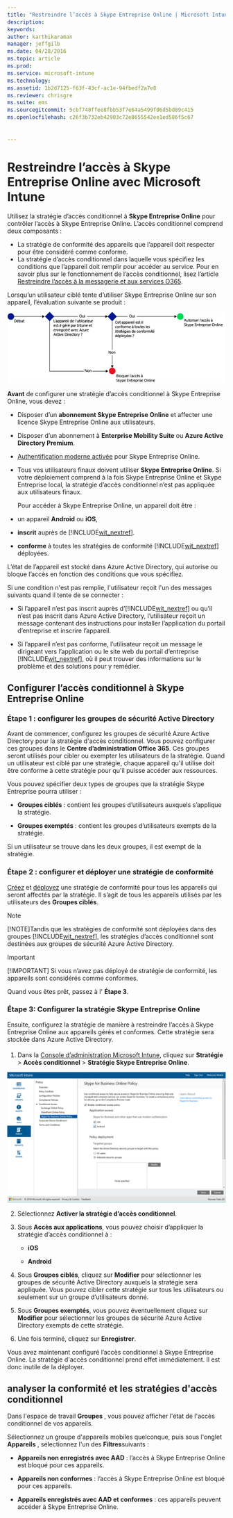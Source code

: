 ```yaml
---
title: "Restreindre l’accès à Skype Entreprise Online | Microsoft Intune"
description: 
keywords: 
author: karthikaraman
manager: jeffgilb
ms.date: 04/28/2016
ms.topic: article
ms.prod: 
ms.service: microsoft-intune
ms.technology: 
ms.assetid: 1b2d7125-f63f-43cf-ac1e-94fbedf2a7e8
ms.reviewer: chrisgre
ms.suite: ems
ms.sourcegitcommit: 5cbf748ffee8fbb53f7e64a5499f06d5bd89c415
ms.openlocfilehash: c26f3b732eb42903c72e8655542ee1ed586f5c67


---
```


# Restreindre l’accès à Skype Entreprise Online avec Microsoft Intune
Utilisez la stratégie d’accès conditionnel à **Skype Entreprise Online** pour contrôler l’accès à Skype Entreprise Online.
L’accès conditionnel comprend deux composants :
- La stratégie de conformité des appareils que l’appareil doit respecter pour être considéré comme conforme.
- La stratégie d’accès conditionnel dans laquelle vous spécifiez les conditions que l’appareil doit remplir pour accéder au service.
Pour en savoir plus sur le fonctionnement de l’accès conditionnel, lisez l’article [Restreindre l’accès à la messagerie et aux services O365](restrict-access-to-email-and-o365-services-with-microsoft-intune.md).

Lorsqu’un utilisateur ciblé tente d’utiliser Skype Entreprise Online sur son appareil, l’évaluation suivante se produit :

![Diagramme illustrant les points de décision utilisés pour déterminer si un appareil est autorisé ou non à accéder à Skype Entreprise Online](../media/ConditionalAccess_SkypeforBusiness.png)

**Avant** de configurer une stratégie d’accès conditionnel à Skype Entreprise Online, vous devez :
- Disposer d’un **abonnement Skype Entreprise Online** et affecter une licence Skype Entreprise Online aux utilisateurs.
- Disposer d’un abonnement à **Enterprise Mobility Suite** ou **Azure Active Directory Premium**.
-   [Authentification moderne activée](https://docs.microsoft.com/en-us/intune/deploy-use/restrict-access-to-skype-for-business-online-with-microsoft-intune) pour Skype Entreprise Online. 
-  Tous vos utilisateurs finaux doivent utiliser **Skype Entreprise Online**. Si votre déploiement comprend à la fois Skype Entreprise Online et Skype Entreprise local, la stratégie d’accès conditionnel n’est pas appliquée aux utilisateurs finaux.

    Pour accéder à Skype Entreprise Online, un appareil doit être :

-   un appareil **Android** ou **iOS**,

-   **inscrit** auprès de [!INCLUDE[wit_nextref](../includes/wit_nextref_md.md)].

-   **conforme** à toutes les stratégies de conformité [!INCLUDE[wit_nextref](../includes/wit_nextref_md.md)] déployées.


L’état de l’appareil est stocké dans Azure Active Directory, qui autorise ou bloque l’accès en fonction des conditions que vous spécifiez.

Si une condition n'est pas remplie, l'utilisateur reçoit l'un des messages suivants quand il tente de se connecter :

-   Si l’appareil n’est pas inscrit auprès d’[!INCLUDE[wit_nextref](../includes/wit_nextref_md.md)] ou qu’il n’est pas inscrit dans Azure Active Directory, l’utilisateur reçoit un message contenant des instructions pour installer l’application du portail d’entreprise et inscrire l’appareil.

-   Si l’appareil n’est pas conforme, l’utilisateur reçoit un message le dirigeant vers l’application ou le site web du portail d’entreprise [!INCLUDE[wit_nextref](../includes/wit_nextref_md.md)], où il peut trouver des informations sur le problème et des solutions pour y remédier.

## Configurer l’accès conditionnel à Skype Entreprise Online

### Étape 1 : configurer les groupes de sécurité Active Directory
Avant de commencer, configurez les groupes de sécurité Azure Active Directory pour la stratégie d'accès conditionnel. Vous pouvez configurer ces groupes dans le **Centre d’administration Office 365**. Ces groupes seront utilisés pour cibler ou exempter les utilisateurs de la stratégie. Quand un utilisateur est ciblé par une stratégie, chaque appareil qu'il utilise doit être conforme à cette stratégie pour qu'il puisse accéder aux ressources.

Vous pouvez spécifier deux types de groupes que la stratégie Skype Entreprise pourra utiliser :

-   **Groupes ciblés** : contient les groupes d’utilisateurs auxquels s’applique la stratégie.

-   **Groupes exemptés** : contient les groupes d’utilisateurs exempts de la stratégie.

Si un utilisateur se trouve dans les deux groupes, il est exempt de la stratégie.

### Étape 2 : configurer et déployer une stratégie de conformité
[Créez](create-a-device-compliance-policy-in-microsoft-intune.md) et [déployez](deploy-and-monitor-a-device-compliance-policy-in-microsoft-intune.md) une stratégie de conformité pour tous les appareils qui seront affectés par la stratégie. Il s’agit de tous les appareils utilisés par les utilisateurs des **Groupes ciblés**.

> [!NOTE]
> [!NOTE]Tandis que les stratégies de conformité sont déployées dans des groupes [!INCLUDE[wit_nextref](../includes/wit_nextref_md.md)], les stratégies d’accès conditionnel sont destinées aux groupes de sécurité Azure Active Directory.


> [!IMPORTANT]
> [!IMPORTANT] Si vous n’avez pas déployé de stratégie de conformité, les appareils sont considérés comme conformes.

Quand vous êtes prêt, passez à l' **Étape 3**.

### Étape 3: Configurer la stratégie Skype Entreprise Online
Ensuite, configurez la stratégie de manière à restreindre l’accès à Skype Entreprise Online aux appareils gérés et conformes. Cette stratégie sera stockée dans Azure Active Directory.

####
1.  Dans la [Console d’administration Microsoft Intune](https://manage.microsoft.com), cliquez sur **Stratégie** > **Accès conditionnel** > **Stratégie Skype Entreprise Online**.

![Capture d’écran de la page de stratégie d’accès conditionnel à Skype Entreprise Online](./media/conditional_access_SFBPolicy.png)

2.  Sélectionnez **Activer la stratégie d’accès conditionnel**.

3.  Sous **Accès aux applications**, vous pouvez choisir d’appliquer la stratégie d’accès conditionnel à :

    -   **iOS**

    -   **Android**

4.  Sous **Groupes ciblés**, cliquez sur **Modifier** pour sélectionner les groupes de sécurité Active Directory auxquels la stratégie sera appliquée. Vous pouvez cibler cette stratégie sur tous les utilisateurs ou seulement sur un groupe d’utilisateurs donné.

5.  Sous **Groupes exemptés**, vous pouvez éventuellement cliquez sur **Modifier** pour sélectionner les groupes de sécurité Azure Active Directory exempts de cette stratégie.

6.  Une fois terminé, cliquez sur **Enregistrer**.

Vous avez maintenant configuré l’accès conditionnel à Skype Entreprise Online. La stratégie d'accès conditionnel prend effet immédiatement. Il est donc inutile de la déployer.


## analyser la conformité et les stratégies d'accès conditionnel
Dans l'espace de travail **Groupes** , vous pouvez afficher l'état de l'accès conditionnel de vos appareils.

Sélectionnez un groupe d'appareils mobiles quelconque, puis sous l'onglet **Appareils** , sélectionnez l'un des **Filtres**suivants :

* **Appareils non enregistrés avec AAD** : l’accès à Skype Entreprise Online est bloqué pour ces appareils.

* **Appareils non conformes** : l’accès à Skype Entreprise Online est bloqué pour ces appareils.

* **Appareils enregistrés avec AAD et conformes** : ces appareils peuvent accéder à Skype Entreprise Online.



<!--HONumber=Jul16_HO2-->


